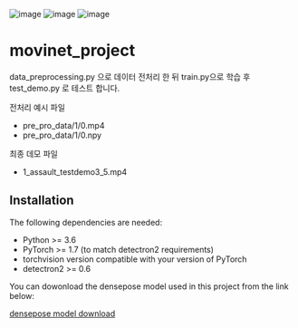 ![image](https://user-images.githubusercontent.com/45427391/145662188-5f834a72-d287-40dc-8419-348fbf29f0f3.png)
![image](https://user-images.githubusercontent.com/45427391/145662155-6d54ffb5-8c1f-4187-ab00-5698b173cf98.png)
![image](https://user-images.githubusercontent.com/45427391/145661896-49a5e3b9-b0b0-4e39-869a-918a4f577d15.png)

# movinet_project

data_preprocessing.py 으로 데이터 전처리 한 뒤 train.py으로 학습 후 test_demo.py 로 테스트 합니다.

전처리 예시 파일
 - pre_pro_data/1/0.mp4
 - pre_pro_data/1/0.npy

최종 데모 파일
 - 1_assault_testdemo3_5.mp4


## Installation
The following dependencies are needed:
* Python >= 3.6
* PyTorch >= 1.7 (to match detectron2 requirements)
* torchvision version compatible with your version of PyTorch
* detectron2 >= 0.6

You can dowonload the densepose model used in this project from the link below:

[densepose model download](https://drive.google.com/file/d/1eKZqs1ADoodlHzqoquW4NRSzws_y5w8l/view?usp=sharing)
